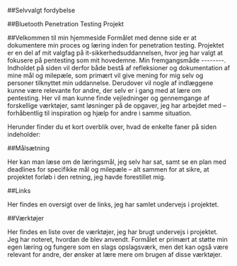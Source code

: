 ##Selvvalgt fordybelse

##Bluetooth Penetration Testing Projekt

##Velkommen til min hjemmeside
Formålet med denne side er at dokumentere min proces og læring inden for penetration testing.
Projektet er en del af mit valgfag på it-sikkerhedsuddannelsen, hvor jeg har valgt at fokusere på pentesting som mit hovedemne.
Min fremgangsmåde --------.
Indholdet på siden vil derfor både bestå af refleksioner og dokumentation af mine mål og milepæle, som primært vil give mening for mig selv og personer tilknyttet min uddannelse.
Derudover vil nogle af indlæggene kunne være relevante for andre, der selv er i gang med at lære om pentesting. Her vil man kunne finde vejledninger og gennemgange af forskellige værktøjer, samt løsninger på de opgaver, jeg har arbejdet med – forhåbentlig til inspiration og hjælp for andre i samme situation.

Herunder finder du et kort overblik over, hvad de enkelte faner på siden indeholder:

##Målsætning

Her kan man læse om de læringsmål, jeg selv har sat, samt se en plan med deadlines for specifikke mål og milepæle – alt sammen for at sikre, at projektet forløb i den retning, jeg havde forestillet mig.

##Links

Her findes en oversigt over de links, jeg har samlet undervejs i projektet.

##Værktøjer

Her findes en liste over de værktøjer, jeg har brugt undervejs i projektet. Jeg har noteret, hvordan de blev anvendt. Formålet er primært at støtte min egen læring og fungere som en slags opslagsværk, men det kan også være relevant for andre, der ønsker at lære mere om brugen af disse værktøjer.

